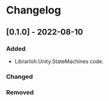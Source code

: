 # Changelog

## [0.1.0] - 2022-08-10

### Added

- LibrarIoh.Unity.StateMachines code.

### Changed

### Removed
